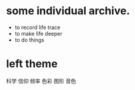 
# some individual archive.

* to record life trace
* to make life deeper
* to do things 

# left theme
科学
信仰
频率
色彩
图形
音色